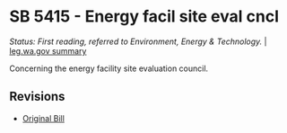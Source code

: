 # SB 5415 - Energy facil site eval cncl
*Status: First reading, referred to Environment, Energy & Technology.* | [leg.wa.gov summary](https://app.leg.wa.gov/billsummary?BillNumber=5415&Year=2021)

Concerning the energy facility site evaluation council.

## Revisions
* [Original Bill](1/)